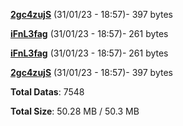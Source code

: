 [**2gc4zujS**](/data/2gc4zujS.txt) (31/01/23 - 18:57)- 397 bytes

[**iFnL3fag**](/data/iFnL3fag.txt) (31/01/23 - 18:57)- 261 bytes

[**iFnL3fag**](/data/iFnL3fag.txt) (31/01/23 - 18:57)- 261 bytes

[**2gc4zujS**](/data/2gc4zujS.txt) (31/01/23 - 18:57)- 397 bytes

**Total Datas**: 7548

**Total Size**: 50.28 MB / 50.3 MB